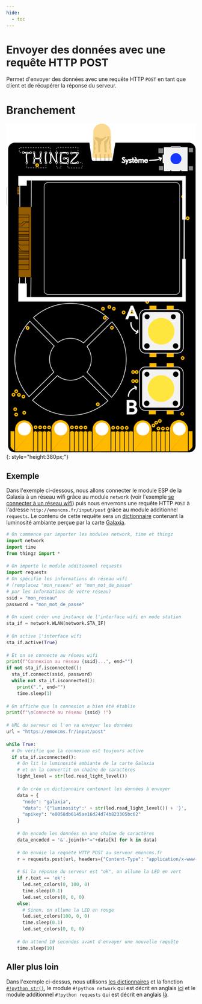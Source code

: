 ```yaml
---
hide:
  - toc
---
```


# Envoyer des données avec une requête HTTP POST
Permet d'envoyer des données avec une requête HTTP `POST` en tant que client et de récupérer la réponse du serveur.

# Branchement
![Carte Galaxia](../img/galaxia_board.svg){: style="height:380px;"}

## Exemple
Dans l'exemple ci-dessous, nous allons connecter le module ESP de la Galaxia à un réseau wifi grâce au module `network` (voir l'exemple [se connecter à un réseau wifi](./connecter_wifi_station.md)) puis nous enverrons une requête HTTP `POST` à l'adresse `http://emoncms.fr/input/post` grâce au module additionnel `requests`. Le contenu de cette requête sera un [dictionnaire](../dictionnaires/dictionnaires.md) contenant la luminosité ambiante perçue par la carte [Galaxia](../galaxia.md).

```py
# On commence par importer les modules network, time et thingz
import network
import time
from thingz import *

# On importe le module additionnel requests
import requests
# On spécifie les informations du réseau wifi
# (remplacez "mon_reseau" et "mon_mot_de_passe" 
# par les informations de votre réseau)
ssid = "mon_reseau"
password = "mon_mot_de_passe"

# On vient créer une instance de l'interface wifi en mode station
sta_if = network.WLAN(network.STA_IF)

# On active l'interface wifi
sta_if.active(True)

# Et on se connecte au réseau wifi
print(f"Connexion au réseau {ssid}...", end="")
if not sta_if.isconnected():
  sta_if.connect(ssid, password)
  while not sta_if.isconnected():
    print(".", end="")
    time.sleep(1)

# On affiche que la connexion a bien été établie
print(f"\nConnecté au réseau {ssid} !")

# URL du serveur où l'on va envoyer les données
url = "https://emoncms.fr/input/post"

while True:
  # On vérifie que la connexion est toujours active
  if sta_if.isconnected():
    # On lit la luminosité ambiante de la carte Galaxia
    # et on la convertit en chaîne de caractères
    light_level = str(led.read_light_level())

    # On crée un dictionnaire contenant les données à envoyer
    data = {
      "node": "galaxia",
      "data": '{"luminosity":' + str(led.read_light_level()) + '}',
      "apikey": "e0058db6145ae16d24d74b823305bc62"
    }

    # On encode les données en une chaîne de caractères
    data_encoded = '&'.join(k+"="+data[k] for k in data)

    # On envoie la requête HTTP POST au serveur emoncms.fr
    r = requests.post(url, headers={"Content-Type": "application/x-www-form-urlencoded"}, data=data_encoded)

    # Si la réponse du serveur est "ok", on allume la LED en vert
    if r.text == 'ok':
      led.set_colors(0, 100, 0)
      time.sleep(0.1)
      led.set_colors(0, 0, 0)
    else:
      # Sinon, on allume la LED en rouge
      led.set_colors(100, 0, 0)
      time.sleep(0.1)
      led.set_colors(0, 0, 0)

    # On attend 10 secondes avant d'envoyer une nouvelle requête
    time.sleep(10)
```

## Aller plus loin
Dans l'exemple ci-dessus, nous utilisons [les dictionnaires](../dictionnaires/dictionnaires.md) et la fonction [`#!python str()`](https://www.micropython.fr/reference/#/03.modules_standards/str/), le module `#!python network` qui est décrit en anglais [ici](https://docs.micropython.org/en/v1.12/library/network.html#module-network) et le module additionnel `#!python requests` qui est décrit en anglais [là](https://docs.micropython.org/en/latest/esp8266/tutorial/requests.html).